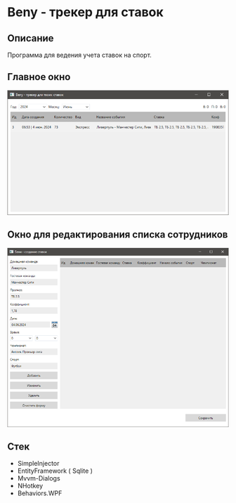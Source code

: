 # Beny - трекер для ставок

## Описание

Программа для ведения учета ставок на спорт.

## Главное окно 

![Скриншот](Beny/Главное_окно.png)

## Окно для редактирования списка сотрудников

![Скриншот](Beny/Окно_редактирования.png)

## Стек

- SimpleInjector
- EntityFramework ( Sqlite )
- Mvvm-Dialogs
- NHotkey
- Behaviors.WPF
